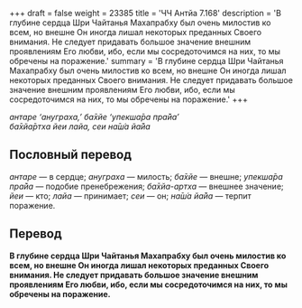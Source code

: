 +++
draft = false
weight = 23385
title = 'ЧЧ Антйа 7.168'
description = 'В глубине сердца Шри Чайтанья Махапрабху был очень милостив ко всем, но внешне Он иногда лишал некоторых преданных Своего внимания. Не следует придавать большое значение внешним проявлениям Его любви, ибо, если мы сосредоточимся на них, то мы обречены на поражение.'
summary = 'В глубине сердца Шри Чайтанья Махапрабху был очень милостив ко всем, но внешне Он иногда лишал некоторых преданных Своего внимания. Не следует придавать большое значение внешним проявлениям Его любви, ибо, если мы сосредоточимся на них, то мы обречены на поражение.'
+++

_антаре ‘ануграха,’ ба̄хйе ‘упекша̄ра пра̄йа’  
ба̄хйа̄ртха йеи лайа, сеи на̄ш́а йа̄йа_

## Пословный перевод

_антаре_ — в сердце; _ануграха_ — милость; _ба̄хйе_ — внешне; _упекша̄ра_ _пра̄йа_ — подобие пренебрежения; _ба̄хйа_\-_артха_ — внешнее значение; _йеи_ — кто; _лайа_ — принимает; _сеи_ — он; _на̄ш́а_ _йа̄йа_ — терпит поражение.

## Перевод

**В глубине сердца Шри Чайтанья Махапрабху был очень милостив ко всем, но внешне Он иногда лишал некоторых преданных Своего внимания. Не следует придавать большое значение внешним проявлениям Его любви, ибо, если мы сосредоточимся на них, то мы обречены на поражение.**
